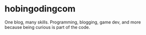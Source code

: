 ﻿# hobingodingcom
One blog, many skills. Programming, blogging, game dev, and more because being curious is part of the code.
